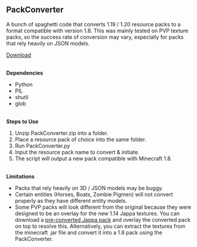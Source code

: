 **PackConverter**
-

A bunch of spaghetti code that converts 1.19 / 1.20 resource packs to a format compatible with version 1.8. This was mainly tested on PVP texture packs, so the success rate of conversion may vary, especially for packs that rely heavily on JSON models. 

[Download](https://github.com/kimhw99/Minecraft/blob/main/PackConverter/PackConverter.zip) <br /> <br />


**Dependencies**

- Python
- PIL
- shutil
- glob  <br /> <br />


**Steps to Use**

1. Unzip PackConverter.zip into a folder.
2. Place a resource pack of choice into the same folder. 
3. Run PackConverter.py 
4. Input the resource pack name to convert & initiate.
5. The script will output a new pack compatible with Minecraft 1.8.  <br /> <br />

**Limitations**

- Packs that rely heavily on 3D / JSON models may be buggy.
- Certain entities (Horses, Boats, Zombie Pigmen) will not convert properly as they have different entity models. 
- Some PVP packs will look different from the original because they were designed to be an overlay for the new 1.14 Jappa textures. You can download a [pre-converted Jappa pack](https://www.curseforge.com/minecraft/texture-packs/jappa-backport) and overlay the converted pack on top to resolve this. Alternatively, you can extract the textures from the minecraft .jar file and convert it into a 1.8 pack using the PackConverter.

